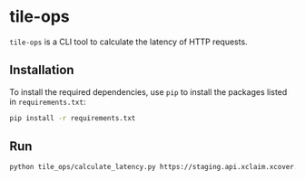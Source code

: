 # tile-ops
`tile-ops` is a CLI tool to calculate the latency of HTTP requests.

## Installation
To install the required dependencies, use `pip` to install the packages listed in `requirements.txt`:

```bash
pip install -r requirements.txt
```

## Run
```bash
python tile_ops/calculate_latency.py https://staging.api.xclaim.xcover.com/auth/jwt/token/programmatic-access --header "Authorization: "
```

